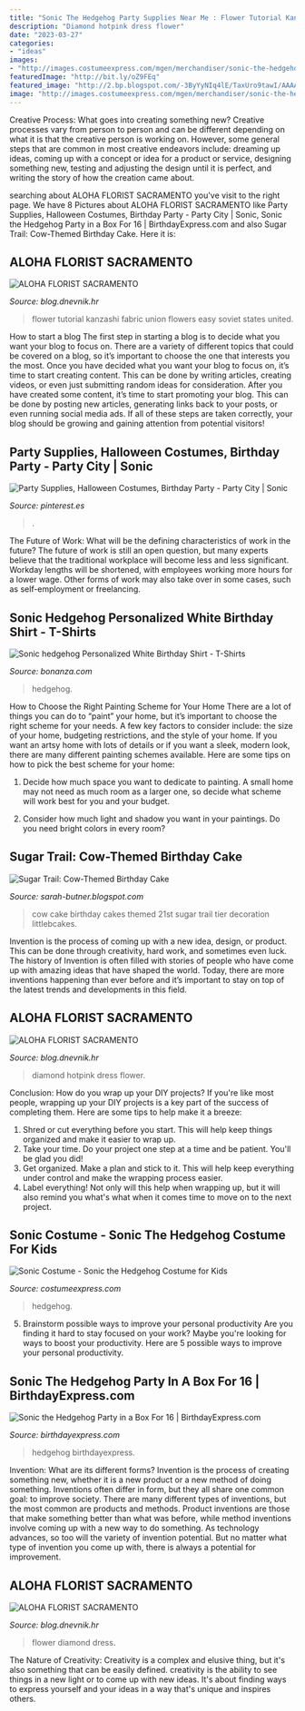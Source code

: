 ```yaml
---
title: "Sonic The Hedgehog Party Supplies Near Me : Flower Tutorial Kanzashi Fabric Union Flowers Easy Soviet States United"
description: "Diamond hotpink dress flower"
date: "2023-03-27"
categories:
- "ideas"
images:
- "http://images.costumeexpress.com/mgen/merchandiser/sonic-the-hedgehog-sonic-kids-costume-cx-801140.jpg?is=80,80,0xffffff"
featuredImage: "http://bit.ly/oZ9FEq"
featured_image: "http://2.bp.blogspot.com/-3ByYyNIq4lE/TaxUro9tawI/AAAAAAAAAGQ/XQXMWAlrYk4/s1600/Cow+012.jpg"
image: "http://images.costumeexpress.com/mgen/merchandiser/sonic-the-hedgehog-sonic-kids-costume-cx-801140.jpg?is=80,80,0xffffff"
---
```



Creative Process: What goes into creating something new?
Creative processes vary from person to person and can be different depending on what it is that the creative person is working on. However, some general steps that are common in most creative endeavors include: dreaming up ideas, coming up with a concept or idea for a product or service, designing something new, testing and adjusting the design until it is perfect, and writing the story of how the creation came about.

	

		
searching about ALOHA FLORIST SACRAMENTO you've visit to the right page. We have 8 Pictures about ALOHA FLORIST SACRAMENTO like Party Supplies, Halloween Costumes, Birthday Party - Party City | Sonic, Sonic the Hedgehog Party in a Box For 16 | BirthdayExpress.com and also Sugar Trail: Cow-Themed Birthday Cake. Here it is:
		
    
## ALOHA FLORIST SACRAMENTO

<img loading=lazy src="http://bit.ly/oZ9FEq" onerror="this.onerror=null;this.src='https://tse1.mm.bing.net/th?id=OIP.PZHqjjWtCEGl5lzBaCO8QAAAAA&amp;pid=15.1';" alt="ALOHA FLORIST SACRAMENTO">

_Source: blog.dnevnik.hr_

>flower tutorial kanzashi fabric union flowers easy soviet states united. 

	

How to start a blog
The first step in starting a blog is to decide what you want your blog to focus on. There are a variety of different topics that could be covered on a blog, so it’s important to choose the one that interests you the most. Once you have decided what you want your blog to focus on, it’s time to start creating content. This can be done by writing articles, creating videos, or even just submitting random ideas for consideration. After you have created some content, it’s time to start promoting your blog. This can be done by posting new articles, generating links back to your posts, or even running social media ads. If all of these steps are taken correctly, your blog should be growing and gaining attention from potential visitors!

    
## Party Supplies, Halloween Costumes, Birthday Party - Party City | Sonic

<img loading=lazy src="https://i.pinimg.com/originals/cc/a0/ec/cca0ec528ae1159cb1cd0dad26468dff.jpg" onerror="this.onerror=null;this.src='https://tse3.mm.bing.net/th?id=OIP.NiRy1DCGH3_LBzp0v6Cu4QAAAA&amp;pid=15.1';" alt="Party Supplies, Halloween Costumes, Birthday Party - Party City | Sonic">

_Source: pinterest.es_

>. 

	

The Future of Work: What will be the defining characteristics of work in the future?
The future of work is still an open question, but many experts believe that the traditional workplace will become less and less significant. Workday lengths will be shortened, with employees working more hours for a lower wage. Other forms of work may also take over in some cases, such as self-employment or freelancing.

    
## Sonic Hedgehog Personalized White Birthday Shirt - T-Shirts

<img loading=lazy src="https://images.bonanzastatic.com/afu/images/1729/4775/77/Sonic_hedgehog.jpg" onerror="this.onerror=null;this.src='https://tse4.mm.bing.net/th?id=OIP.poEGd1wdhcu9DrCAC7aPfwHaGO&amp;pid=15.1';" alt="Sonic hedgehog Personalized White Birthday Shirt - T-Shirts">

_Source: bonanza.com_

>hedgehog. 

	

How to Choose the Right Painting Scheme for Your Home
There are a lot of things you can do to “paint” your home, but it’s important to choose the right scheme for your needs. A few key factors to consider include: the size of your home, budgeting restrictions, and the style of your home. If you want an artsy home with lots of details or if you want a sleek, modern look, there are many different painting schemes available. Here are some tips on how to pick the best scheme for your home:
1. Decide how much space you want to dedicate to painting. A small home may not need as much room as a larger one, so decide what scheme will work best for you and your budget.

2. Consider how much light and shadow you want in your paintings. Do you need bright colors in every room?

    
## Sugar Trail: Cow-Themed Birthday Cake

<img loading=lazy src="http://2.bp.blogspot.com/-3ByYyNIq4lE/TaxUro9tawI/AAAAAAAAAGQ/XQXMWAlrYk4/s1600/Cow+012.jpg" onerror="this.onerror=null;this.src='https://tse1.mm.bing.net/th?id=OIP.YmJO_bIp_cHtV8EAulBd1wHaLI&amp;pid=15.1';" alt="Sugar Trail: Cow-Themed Birthday Cake">

_Source: sarah-butner.blogspot.com_

>cow cake birthday cakes themed 21st sugar trail tier decoration littlebcakes. 

	

Invention is the process of coming up with a new idea, design, or product. This can be done through creativity, hard work, and sometimes even luck. The history of Invention is often filled with stories of people who have come up with amazing ideas that have shaped the world. Today, there are more inventions happening than ever before and it’s important to stay on top of the latest trends and developments in this field.

    
## ALOHA FLORIST SACRAMENTO

<img loading=lazy src="http://bit.ly/rl4sgX" onerror="this.onerror=null;this.src='https://tse3.mm.bing.net/th?id=OIP.KdSXCNAet7Aw51lC6eSthAHaFO&amp;pid=15.1';" alt="ALOHA FLORIST SACRAMENTO">

_Source: blog.dnevnik.hr_

>diamond hotpink dress flower. 

	

Conclusion: How do you wrap up your DIY projects?
If you're like most people, wrapping up your DIY projects is a key part of the success of completing them. Here are some tips to help make it a breeze:
1) Shred or cut everything before you start. This will help keep things organized and make it easier to wrap up.
2) Take your time. Do your project one step at a time and be patient. You'll be glad you did!
3) Get organized. Make a plan and stick to it. This will help keep everything under control and make the wrapping process easier.
4) Label everything! Not only will this help when wrapping up, but it will also remind you what's what when it comes time to move on to the next project.

    
## Sonic Costume - Sonic The Hedgehog Costume For Kids

<img loading=lazy src="http://images.costumeexpress.com/mgen/merchandiser/sonic-the-hedgehog-sonic-kids-costume-cx-801140.jpg?is=80,80,0xffffff" onerror="this.onerror=null;this.src='https://tse1.mm.bing.net/th?id=OIP.qtrKzcccb3Juc18D1VDImAAAAA&amp;pid=15.1';" alt="Sonic Costume - Sonic the Hedgehog Costume for Kids">

_Source: costumeexpress.com_

>hedgehog. 

	

5. Brainstorm possible ways to improve your personal productivity
Are you finding it hard to stay focused on your work? Maybe you're looking for ways to boost your productivity. Here are 5 possible ways to improve your personal productivity.

    
## Sonic The Hedgehog Party In A Box For 16 | BirthdayExpress.com

<img loading=lazy src="http://images.birthdayexpress.com/mgen/260482v.jpg" onerror="this.onerror=null;this.src='https://tse1.mm.bing.net/th?id=OIP.Kge_5hRUPt4nnQMNOHhWSQHaHa&amp;pid=15.1';" alt="Sonic the Hedgehog Party in a Box For 16 | BirthdayExpress.com">

_Source: birthdayexpress.com_

>hedgehog birthdayexpress. 

	

Invention: What are its different forms?
Invention is the process of creating something new, whether it is a new product or a new method of doing something. Inventions often differ in form, but they all share one common goal: to improve society. There are many different types of inventions, but the most common are products and methods. Product inventions are those that make something better than what was before, while method inventions involve coming up with a new way to do something. As technology advances, so too will the variety of invention potential. But no matter what type of invention you come up with, there is always a potential for improvement.

    
## ALOHA FLORIST SACRAMENTO

<img loading=lazy src="http://bit.ly/r4MVJk" onerror="this.onerror=null;this.src='https://tse2.mm.bing.net/th?id=OIP.VvdVlf0nPR-GOk8ZFaTKBgAAAA&amp;pid=15.1';" alt="ALOHA FLORIST SACRAMENTO">

_Source: blog.dnevnik.hr_

>flower diamond dress. 

	

The Nature of Creativity:
Creativity is a complex and elusive thing, but it's also something that can be easily defined. creativity is the ability to see things in a new light or to come up with new ideas. It's about finding ways to express yourself and your ideas in a way that's unique and inspires others.

